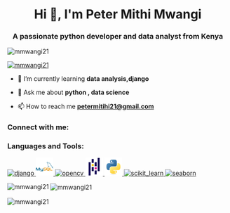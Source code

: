 <h1 align="center">Hi 👋, I'm Peter Mithi Mwangi</h1>
<h3 align="center">A passionate python developer and data analyst from Kenya</h3>

<p align="left"> <img src="https://komarev.com/ghpvc/?username=mmwangi21&label=Profile%20views&color=0e75b6&style=flat" alt="mmwangi21" /> </p>

<p align="left"> <a href="https://github.com/ryo-ma/github-profile-trophy"><img src="https://github-profile-trophy.vercel.app/?username=mmwangi21" alt="mmwangi21" /></a> </p>

- 🌱 I’m currently learning **data analysis,django**

- 💬 Ask me about **python , data science**

- 📫 How to reach me **petermitihi21@gmail.com**

<h3 align="left">Connect with me:</h3>
<p align="left">
</p>

<h3 align="left">Languages and Tools:</h3>
<p align="left"> <a href="https://www.djangoproject.com/" target="_blank" rel="noreferrer"> <img src="https://cdn.worldvectorlogo.com/logos/django.svg" alt="django" width="40" height="40"/> </a> <a href="https://www.mysql.com/" target="_blank" rel="noreferrer"> <img src="https://raw.githubusercontent.com/devicons/devicon/master/icons/mysql/mysql-original-wordmark.svg" alt="mysql" width="40" height="40"/> </a> <a href="https://opencv.org/" target="_blank" rel="noreferrer"> <img src="https://www.vectorlogo.zone/logos/opencv/opencv-icon.svg" alt="opencv" width="40" height="40"/> </a> <a href="https://pandas.pydata.org/" target="_blank" rel="noreferrer"> <img src="https://raw.githubusercontent.com/devicons/devicon/2ae2a900d2f041da66e950e4d48052658d850630/icons/pandas/pandas-original.svg" alt="pandas" width="40" height="40"/> </a> <a href="https://www.python.org" target="_blank" rel="noreferrer"> <img src="https://raw.githubusercontent.com/devicons/devicon/master/icons/python/python-original.svg" alt="python" width="40" height="40"/> </a> <a href="https://scikit-learn.org/" target="_blank" rel="noreferrer"> <img src="https://upload.wikimedia.org/wikipedia/commons/0/05/Scikit_learn_logo_small.svg" alt="scikit_learn" width="40" height="40"/> </a> <a href="https://seaborn.pydata.org/" target="_blank" rel="noreferrer"> <img src="https://seaborn.pydata.org/_images/logo-mark-lightbg.svg" alt="seaborn" width="40" height="40"/> </a> </p>

<p><img align="left" src="https://github-readme-stats.vercel.app/api/top-langs?username=mmwangi21&show_icons=true&locale=en&layout=compact" alt="mmwangi21" /></p>

<p>&nbsp;<img align="center" src="https://github-readme-stats.vercel.app/api?username=mmwangi21&show_icons=true&locale=en" alt="mmwangi21" /></p>

<p><img align="center" src="https://github-readme-streak-stats.herokuapp.com/?user=mmwangi21&" alt="mmwangi21" /></p>

